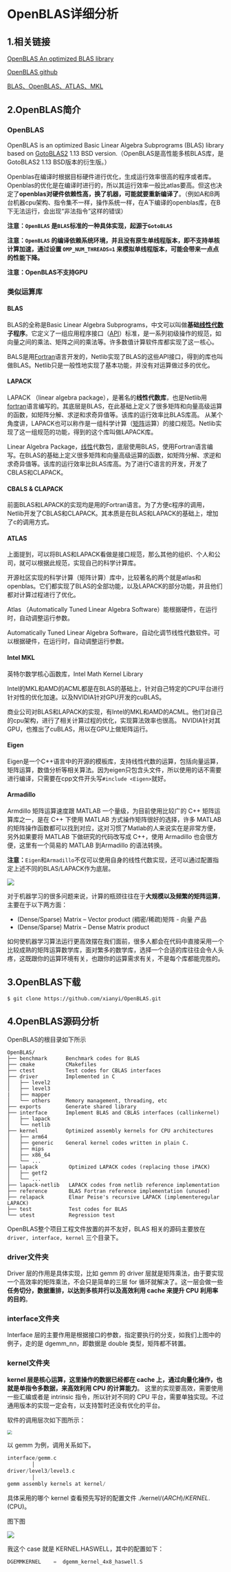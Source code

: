 # OpenBLAS详细分析

## 1.相关链接

[OpenBLAS An optimized BLAS library](http://www.openblas.net/)

[OpenBLAS github](https://github.com/xianyi/OpenBLAS)

[BLAS、OpenBLAS、ATLAS、MKL](https://blog.csdn.net/fuhanghang/article/details/122885265)

## 2.OpenBLAS简介

### OpenBLAS

OpenBLAS is an optimized Basic Linear Algebra Subprograms (BLAS) library based on [GotoBLAS2](https://www.tacc.utexas.edu/research-development/tacc-software/gotoblas2) 1.13 BSD version.（OpenBLAS是高性能多核BLAS库，是GotoBLAS2 1.13 BSD版本的衍生版。）

Openblas在编译时根据目标硬件进行优化，生成运行效率很高的程序或者库。Openblas的优化是在编译时进行的，所以其运行效率一般比atlas要高。但这也决定了**openblas对硬件依赖性高，换了机器，可能就要重新编译了**。（例如A和B两台机器cpu架构、指令集不一样，操作系统一样，在A下编译的openblas库，在B下无法运行，会出现“非法指令”这样的错误）

**注意：`OpenBLAS` 是`BLAS`标准的一种具体实现，起源于`GotoBLAS`**

**注意：`OpenBLAS` 的编译依赖系统环境，并且没有原生单线程版本，即不支持单核计算加速，通过设置 `OMP_NUM_THREADS=1` 来模拟单线程版本，可能会带来一点点的性能下降。**

**注意：OpenBLAS不支持GPU**

### 类似运算库

#### BLAS

BLAS的全称是Basic Linear Algebra Subprograms，中文可以叫做**基础[线性代数](https://so.csdn.net/so/search?q=线性代数&spm=1001.2101.3001.7020)子程序**。它定义了一组应用程序接口（[API](https://so.csdn.net/so/search?q=API&spm=1001.2101.3001.7020)）标准，是一系列初级操作的规范，如向量之间的乘法、矩阵之间的乘法等。许多数值计算软件库都实现了这一核心。

BALS是用[Fortran](https://so.csdn.net/so/search?q=Fortran&spm=1001.2101.3001.7020)语言开发的，Netlib实现了BLAS的这些API接口，得到的库也叫做BLAS。Netlib只是一般性地实现了基本功能，并没有对运算做过多的优化。

#### LAPACK

LAPACK （linear algebra package），是著名的**线性代数库**，也是Netlib用[fortran](https://so.csdn.net/so/search?q=fortran&spm=1001.2101.3001.7020)语言编写的。其底层是BLAS，在此基础上定义了很多矩阵和向量高级运算的函数，如矩阵分解、求逆和求奇异值等。该库的运行效率比BLAS库高。
从某个角度讲，LAPACK也可以称作是一组科学计算（[矩阵](https://so.csdn.net/so/search?q=矩阵&spm=1001.2101.3001.7020)运算）的接口规范。Netlib实现了这一组规范的功能，得到的这个库叫做LAPACK库。

Linear Algebra Package，[线性](https://so.csdn.net/so/search?q=线性&spm=1001.2101.3001.7020)代数包，底层使用BLAS，使用Fortran语言编写。在BLAS的基础上定义很多矩阵和向量高级运算的函数，如矩阵分解、求逆和求奇异值等。该库的运行效率比BLAS库高。为了进行C语言的开发，开发了CBLAS和CLAPACK。

#### CBALS & CLAPACK

前面BLAS和LAPACK的实现均是用的Fortran语言。为了方便c程序的调用，Netlib开发了CBLAS和CLAPACK。其本质是在BLAS和LAPACK的基础上，增加了c的调用方式。

#### ATLAS

上面提到，可以将BLAS和LAPACK看做是接口规范，那么其他的组织、个人和公司，就可以根据此规范，实现自己的科学计算库。

开源社区实现的科学计算（矩阵计算）库中，比较著名的两个就是atlas和openblas。它们都实现了BLAS的全部功能，以及LAPACK的部分功能，并且他们都对计算过程进行了优化。

Atlas （Automatically Tuned Linear Algebra Software）能根据硬件，在运行时，自动调整运行参数。

Automatically Tuned Linear Algebra Software，自动化调节线性代数软件。可以根据硬件，在运行时，自动调整运行参数。

#### Intel MKL

英特尔数学核心函数库，Intel Math Kernel Library

Intel的MKL和AMD的ACML都是在BLAS的基础上，针对自己特定的CPU平台进行针对性的优化加速。以及NVIDIA针对GPU开发的cuBLAS。

商业公司对BLAS和LAPACK的实现，有Intel的MKL和AMD的ACML。他们对自己的cpu架构，进行了相关计算过程的优化，实现算法效率也很高。
NVIDIA针对其GPU，也推出了cuBLAS，用以在GPU上做矩阵运行。

#### Eigen

Eigen是一个C++语言中的开源的模板库，支持线性代数的运算，包括向量运算，矩阵运算，数值分析等相关算法。因为eigen只包含头文件，所以使用的话不需要进行编译，只需要在cpp文件开头写`#include <Eigen>`就好。

#### Armadillo

Armdillo 矩阵运算速度跟 MATLAB 一个量级，为目前使用比较广的 C++ 矩阵运算库之一，是在 C++ 下使用 MATLAB 方式操作矩阵很好的选择，许多 MATLAB 的矩阵操作函数都可以找到对应，这对习惯了Matlab的人来说实在是非常方便，另外如果要将 MATLAB 下做研究的代码改写成 C++，使用 Armadillo 也会很方便，这里有一个简易的 MATLAB 到Armadillo 的语法转换。

**注意：**`Eigen`和`Armadillo`不仅可以使用自身的线性代数实现，还可以通过配置指定上述不同的BLAS/LAPACK作为底层。

![](./%5C1.png)

对于机器学习的很多问题来说，计算的瓶颈往往在于**大规模以及频繁的矩阵运算**，主要在于以下两方面：

- (Dense/Sparse) Matrix – Vector product  (稠密/稀疏)矩阵 - 向量 产品
- (Dense/Sparse) Matrix – Dense Matrix product 

如何使机器学习算法运行更高效摆在我们面前，很多人都会在代码中直接采用一个比较成熟的矩阵运算数学库，面对繁多的数学库，选择一个合适的库往往会令人头疼，这既跟你的运算环境有关，也跟你的运算需求有关，不是每个库都能完胜的。

## 3.OpenBLAS下载

```shell
$ git clone https://github.com/xianyi/OpenBLAS.git
```

## 4.OpenBLAS源码分析

OpenBLAS的根目录如下所示

```shell
OpenBLAS/  
├── benchmark      Benchmark codes for BLAS
├── cmake          CMakefiles
├── ctest          Test codes for CBLAS interfaces
├── driver         Implemented in C
│   ├── level2
│   ├── level3
|   ├── mapper
│   └── others     Memory management, threading, etc
├── exports        Generate shared library
├── interface      Implement BLAS and CBLAS interfaces (callinkernel)
│   ├── lapack
│   └── netlib
├── kernel         Optimized assembly kernels for CPU architectures
│   ├── arm64
│   ├── generic    General kernel codes written in plain C.
│   ├── mips
│   ├── x86_64
│   └── ...  
├── lapack          Optimized LAPACK codes (replacing those iPACK)
│   ├── getf2
│   └── ...
├── lapack-netlib   LAPACK codes from netlib reference implementation
├── reference       BLAS Fortran reference implementation (unused)
├── relapack        Elmar Peise's recursive LAPACK (implementeregular LAPACK)
├── test            Test codes for BLAS
└── utest           Regression test
```

OpenBLAS整个项目工程文件放置的并不友好，BLAS 相关的源码主要放在 `driver, interface, kernel` 三个目录下。

### driver文件夹

Driver 层的作用是具体实现，比如 gemm 的 driver 层就是矩阵乘法，由于要实现一个高效率的矩阵乘法，不会只是简单的三层 for 循环就解决了。这一层会做一些**任务切分，数据重排，以达到多核并行以及高效利用 cache 来提升 CPU 利用率的目的**。

### interface文件夹

Interface 层的主要作用是根据接口的参数，指定要执行的分支，如我们上图中的例子，走的是 dgemm_nn，即数据是 double 类型，矩阵都不转置。

### kernel文件夹

**kernel 层是核心运算，这里操作的数据已经都在 cache 上，通过向量化操作，也就是单指令多数据，来高效利用 CPU 的计算能力**。
这里的实现要高效，需要使用一些汇编或者是 intrinsic 指令，所以针对不同的 CPU 平台，需要单独实现。不过通用版本的实现一定会有，以支持暂时还没有优化的平台。

软件的调用层次如下图所示：

<img src="./%5C2.png" style="zoom:67%;" />

以 gemm 为例，调用关系如下。

```c++
interface/gemm.c
        │
driver/level3/level3.c
        │
gemm assembly kernels at kernel/
```

具体采用的哪个 kernel 查看预先写好的配置文件 ./kernel/$(ARCH)/KERNEL.$(CPU)。

图下图

![](./%5C3.png)

我这个 case 就是 KERNEL.HASWELL，其中的配置如下：

```c++
DGEMMKERNEL    =  dgemm_kernel_4x8_haswell.S
```

